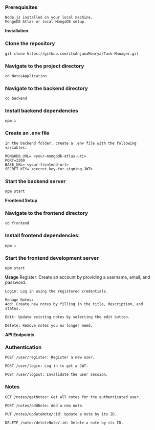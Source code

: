 ### Prerequisites
    Node.js installed on your local machine.
    MongoDB Atlas or local MongoDB setup.

**Installation**

### Clone the repository
    git clone https://github.com/itsAnjanaMourya/Task-Manager.git

### Navigate to the project directory
    cd NotesApplication

### Navigate to the backend directory
    cd backend

### Install backend dependencies
    npm i

### Create an .env file 
    In the backend folder, create a .env file with the following variables:

    MONGODB_URL= <your-mongodb-atlas-uri>
    PORT=3200
    BASE_URL= <your-frontend-url>
    SECRET_KEY= <secret-key-for-signing-JWT>

### Start the backend server
    npm start

**Frontend Setup**

### Navigate to the frontend directory
    cd frontend

### Install frontend dependencies:
    npm i

### Start the frontend development server
    npm start


**Usage**
    Register: Create an account by providing a username, email, and password.

    Login: Log in using the registered credentials.

    Manage Notes:
    Add: Create new notes by filling in the title, description, and status.

    Edit: Update existing notes by selecting the edit button.
    
    Delete: Remove notes you no longer need.

**API Endpoints**
### Authentication
    POST /user/register: Register a new user.

    POST /user/login: Log in to get a JWT.

    POST /user/logout: Invalidate the user session.

### Notes
    GET /notes/getNotes: Get all notes for the authenticated user.

    POST /notes/addNote: Add a new note.

    PUT /notes/updateNote/:id: Update a note by its ID.

    DELETE /notes/deleteNote/:id: Delete a note by its ID.


